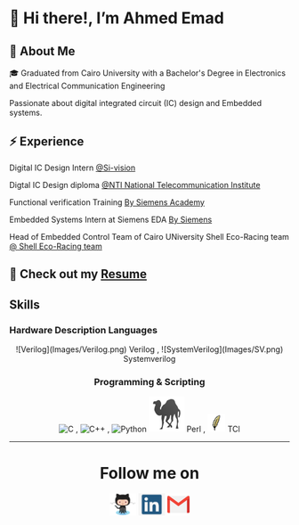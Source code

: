 <!-- Headers -->
# 👋 Hi there!, I’m Ahmed Emad 

## 🚀 About Me 


🎓 Graduated from Cairo University with a Bachelor's Degree in Electronics and Electrical Communication Engineering 


Passionate about digital integrated circuit (IC) design and Embedded systems.


## ⚡️ Experience 


Digital IC Design Intern <a href="https://tactful.ai/](https://www.nti.sci.eg/](https://www.si-vision.com/">@Si-vision </a>

Digtal IC Design diploma <a href="https://tactful.ai/](https://www.nti.sci.eg/">@NTI National Telecommunication Institute </a>

Functional verification Training <a href="https://eda.sw.siemens.com/en-US/"> By Siemens Academy</a> 

Embedded Systems Intern at Siemens EDA <a href="https://eda.sw.siemens.com/en-US/"> By Siemens </a>

Head of Embedded Control Team of Cairo UNiversity Shell Eco-Racing team <a href="https://eda.sw.siemens.com/en-US/](https://cu-eco.org/"> @ Shell Eco-Racing team </a>

🧾 Check out my [Resume]()
---

<h2 >Skills </h2>


### Hardware Description Languages
</div>
<div align="center">
![Verilog](Images/Verilog.png) Verilog , 
![SystemVerilog](Images/SV.png) Systemverilog


### Programming & Scripting 
![C](https://img.shields.io/badge/c-%2300599C.svg?style=for-the-badge&logo=c&logoColor=white) , 
![C++](https://img.shields.io/badge/c++-%2300599C.svg?style=for-the-badge&logo=c%2B%2B&logoColor=white) , 
![Python](https://img.shields.io/badge/python-3670A0?style=for-the-badge&logo=python&logoColor=ffdd54) 
![Perl](Images/Perl.png) Perl , 
![TCL](Images/tcl.png) TCl  



--- 

# Follow me on
[<img src='Images/Github.png' alt='github' height='40'>](https://github.com/Ahmedemad77)   [<img src='Images/linkedin.png' alt='linkedin' height='40'>](https://www.linkedin.com/in/ahmed-emad-257869179?utm_source=share&utm_campaign=share_via&utm_content=profile&utm_medium=android_app)  [<img src='Images/gmail.png' alt='gmail' height='40'>](mailto:Ahmed.emad184556@gmail.com)  
